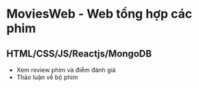 # MoviesWeb - Web tổng hợp các phim
## HTML/CSS/JS/Reactjs/MongoDB
- Xem review phim và điểm đánh giá
- Thảo luận về bộ phim

